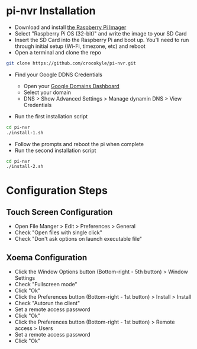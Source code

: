 # pi-nvr Installation

- Download and install [the Raspberry Pi Imager](https://www.raspberrypi.org/software/)
- Select "Raspberry Pi OS (32-bit)" and write the image to your SD Card
- Insert the SD Card into the Raspberry Pi and boot up. You'll need to run through initial setup (Wi-Fi, timezone, etc) and reboot
- Open a terminal and clone the repo
```bash
git clone https://github.com/crocokyle/pi-nvr.git
```
- Find your Google DDNS Credentials
  - Open your [Google Domains Dashboard](https://domains.google.com/registrar)
  - Select your domain
  - DNS > Show Advanced Settings > Manage dynamin DNS > View Credentials

- Run the first installation script
```bash
cd pi-nvr
./install-1.sh
```
  - Follow the prompts and reboot the pi when complete
- Run the second installation script
```bash
cd pi-nvr
./install-2.sh
```

# Configuration Steps

## Touch Screen Configuration
- Open File Manger > Edit > Preferences > General
- Check "Open files with single click"
- Check "Don't ask options on launch executable file"

## Xoema Configuration
- Click the Window Options button (Bottom-right - 5th button) > Window Settings
- Check "Fullscreen mode"
- Click "Ok"
- Click the Preferences button (Bottom-right - 1st button) > Install > Install
- Check "Autorun the client"
- Set a remote access password
- Click "Ok"
- Click the Preferences button (Bottom-right - 1st button) > Remote access > Users
- Set a remote access password
- Click "Ok"
